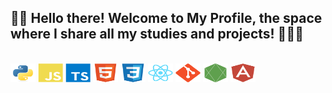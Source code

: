 ## 👋🏻 Hello there! Welcome to My Profile, the space where I share all my studies and projects! 🧙🏻‍♂️ ##



<div style="display: inline_block"><br>
  <img align="center" alt="mateus-PYTHON" height="30" width="40" src="https://raw.githubusercontent.com/devicons/devicon/master/icons/python/python-original.svg">
  <img align="center" alt="mateus-JavaScript" height="30" width="40" src="https://raw.githubusercontent.com/devicons/devicon/master/icons/javascript/javascript-plain.svg">
  <img align="center" alt="mateus-TypeScript" height="30" width="40" src="https://raw.githubusercontent.com/devicons/devicon/master/icons/typescript/typescript-plain.svg">
  <img align="center" alt="mateus-HTML" height="30" width="40" src="https://raw.githubusercontent.com/devicons/devicon/master/icons/html5/html5-original.svg">
  <img align="center" alt="mateus-CSS" height="30" width="40" src="https://raw.githubusercontent.com/devicons/devicon/master/icons/css3/css3-original.svg">
  <img align="center" alt="mateus-REACT" height="30" width="40" src="https://raw.githubusercontent.com/devicons/devicon/master/icons/react/react-original.svg">
  <img align="center" alt="mateus-Git" height="30" width="40" src="https://raw.githubusercontent.com/devicons/devicon/master/icons/git/git-plain.svg">
  <img align="center" alt="mateus-NodeJS" height="30" width="40" src="https://raw.githubusercontent.com/devicons/devicon/master/icons/nodejs/nodejs-plain.svg">
<img align="center" alt="mateus-Angular" height="30" width="40" src="https://raw.githubusercontent.com/devicons/devicon/master/icons/angularjs/angularjs-plain.svg">
</div>
</div>



